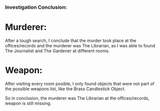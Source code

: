 ### Investigation Conclusion: 

# Murderer:
After a tough search, I conclude that the murder took place at the offices/records and the murderer was The Librarian, as I was able to found The Journalist and The Gardener at different rooms. 

# Weapon: 
After visiting every room posible, I only found objects that were not part of the possible weapons list, like the Brass Candlestick Object.

So in conclusion, the murderer was The Librarian at the offices/records, weapon is still missing. 
